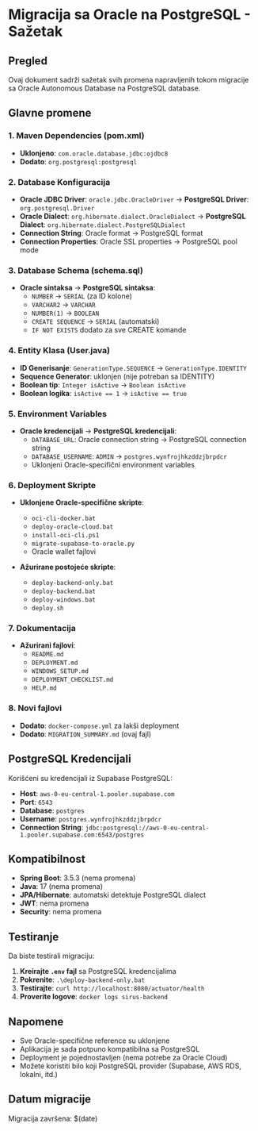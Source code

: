 # Migracija sa Oracle na PostgreSQL - Sažetak

## Pregled
Ovaj dokument sadrži sažetak svih promena napravljenih tokom migracije sa Oracle Autonomous Database na PostgreSQL database.

## Glavne promene

### 1. Maven Dependencies (pom.xml)
- **Uklonjeno**: `com.oracle.database.jdbc:ojdbc8`
- **Dodato**: `org.postgresql:postgresql`

### 2. Database Konfiguracija
- **Oracle JDBC Driver**: `oracle.jdbc.OracleDriver` → **PostgreSQL Driver**: `org.postgresql.Driver`
- **Oracle Dialect**: `org.hibernate.dialect.OracleDialect` → **PostgreSQL Dialect**: `org.hibernate.dialect.PostgreSQLDialect`
- **Connection String**: Oracle format → PostgreSQL format
- **Connection Properties**: Oracle SSL properties → PostgreSQL pool mode

### 3. Database Schema (schema.sql)
- **Oracle sintaksa** → **PostgreSQL sintaksa**:
  - `NUMBER` → `SERIAL` (za ID kolone)
  - `VARCHAR2` → `VARCHAR`
  - `NUMBER(1)` → `BOOLEAN`
  - `CREATE SEQUENCE` → `SERIAL` (automatski)
  - `IF NOT EXISTS` dodato za sve CREATE komande

### 4. Entity Klasa (User.java)
- **ID Generisanje**: `GenerationType.SEQUENCE` → `GenerationType.IDENTITY`
- **Sequence Generator**: uklonjen (nije potreban sa IDENTITY)
- **Boolean tip**: `Integer isActive` → `Boolean isActive`
- **Boolean logika**: `isActive == 1` → `isActive == true`

### 5. Environment Variables
- **Oracle kredencijali** → **PostgreSQL kredencijali**:
  - `DATABASE_URL`: Oracle connection string → PostgreSQL connection string
  - `DATABASE_USERNAME`: `ADMIN` → `postgres.wynfrojhkzddzjbrpdcr`
  - Uklonjeni Oracle-specifični environment variables

### 6. Deployment Skripte
- **Uklonjene Oracle-specifične skripte**:
  - `oci-cli-docker.bat`
  - `deploy-oracle-cloud.bat`
  - `install-oci-cli.ps1`
  - `migrate-supabase-to-oracle.py`
  - Oracle wallet fajlovi

- **Ažurirane postojeće skripte**:
  - `deploy-backend-only.bat`
  - `deploy-backend.bat`
  - `deploy-windows.bat`
  - `deploy.sh`

### 7. Dokumentacija
- **Ažurirani fajlovi**:
  - `README.md`
  - `DEPLOYMENT.md`
  - `WINDOWS_SETUP.md`
  - `DEPLOYMENT_CHECKLIST.md`
  - `HELP.md`

### 8. Novi fajlovi
- **Dodato**: `docker-compose.yml` za lakši deployment
- **Dodato**: `MIGRATION_SUMMARY.md` (ovaj fajl)

## PostgreSQL Kredencijali
Korišćeni su kredencijali iz Supabase PostgreSQL:
- **Host**: `aws-0-eu-central-1.pooler.supabase.com`
- **Port**: `6543`
- **Database**: `postgres`
- **Username**: `postgres.wynfrojhkzddzjbrpdcr`
- **Connection String**: `jdbc:postgresql://aws-0-eu-central-1.pooler.supabase.com:6543/postgres`

## Kompatibilnost
- **Spring Boot**: 3.5.3 (nema promena)
- **Java**: 17 (nema promena)
- **JPA/Hibernate**: automatski detektuje PostgreSQL dialect
- **JWT**: nema promena
- **Security**: nema promena

## Testiranje
Da biste testirali migraciju:

1. **Kreirajte `.env` fajl** sa PostgreSQL kredencijalima
2. **Pokrenite**: `.\deploy-backend-only.bat`
3. **Testirajte**: `curl http://localhost:8080/actuator/health`
4. **Proverite logove**: `docker logs sirus-backend`

## Napomene
- Sve Oracle-specifične reference su uklonjene
- Aplikacija je sada potpuno kompatibilna sa PostgreSQL
- Deployment je pojednostavljen (nema potrebe za Oracle Cloud)
- Možete koristiti bilo koji PostgreSQL provider (Supabase, AWS RDS, lokalni, itd.)

## Datum migracije
Migracija završena: $(date) 